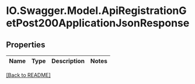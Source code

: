 # IO.Swagger.Model.ApiRegistrationGetPost200ApplicationJsonResponse
## Properties

Name | Type | Description | Notes
------------ | ------------- | ------------- | -------------

 [[Back to README]](../README.md)

